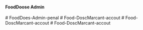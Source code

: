 #### FoodDoose Admin
#   F o o d D o e s - A d m i n - p e n a l  
 #   F o o d - D o s c M a r c a n t - a c c o u t  
 #   F o o d - D o s c M a r c a n t - a c c o u t  
 #   F o o d - D o s c M a r c a n t - a c c o u t  
 